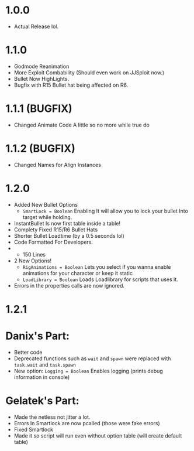 # 1.0.0
- Actual Release lol.

# 1.1.0
- Godmode Reanimation
- More Exploit Combability (Should even work on JJSploit now.)
- Bullet Now HighLights.
- Bugfix with R15 Bullet hat being affected on R6.

# 1.1.1 (BUGFIX)
- Changed Animate Code A little so no more while true do

# 1.1.2 (BUGFIX)
- Changed Names for Align Instances

# 1.2.0 
- Added New Bullet Options
  - `SmartLock = Boolean` Enabling It will allow you to lock your bullet Into target while holding.
- InstantBullet Is now first table inside a table!
- Complety Fixed R15/R6 Bullet Hats
- Shorter Bullet Loadtime (by a 0.5 seconds lol)
- Code Formatted For Developers.
- + 150 Lines
- 2 New Options! 
  - `RigAnimations = Boolean` Lets you select if you wanna enable animations for your character or keep it static
  - `LoadLibrary = Boolean` Loads Loadlibrary for scripts that uses it.
- Errors in the properties calls are now ignored.

# 1.2.1

  # Danix's Part:
  - Better code
  - Deprecated functions such as `wait` and `spawn` were replaced with `task.wait` and `task.spawn`
  - New option: `Logging = Boolean` Enables logging (prints debug information in console)

  # Gelatek's Part:
  - Made the netless not jitter a lot.
  - Errors In Smartlock are now pcalled (those were fake errors)
  - Fixed Smartlock
  - Made it so script will run even without option table (will create default table)
